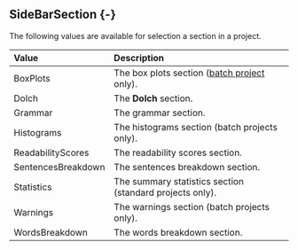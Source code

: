 ## SideBarSection {-}

The following values are available for selection a section in a project.

Value   |   Description
| :-- | :-- |
BoxPlots   |   The box plots section ([batch project](#batchproject) only).
Dolch   |   The **Dolch** section.
Grammar   |   The grammar section.
Histograms   |   The histograms section (batch projects only).
ReadabilityScores   |   The readability scores section.
SentencesBreakdown   |   The sentences breakdown section.
Statistics   |   The summary statistics section (standard projects only).
Warnings   |   The warnings section (batch projects only).
WordsBreakdown   |   The words breakdown section.
